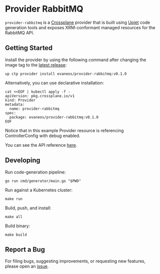 # Provider RabbitMQ

`provider-rabbitmq` is a [Crossplane](https://crossplane.io/) provider that
is built using [Upjet](https://github.com/crossplane/upjet) code
generation tools and exposes XRM-conformant managed resources for the
RabbitMQ API.

## Getting Started

Install the provider by using the following command after changing the image tag
to the [latest release](https://marketplace.upbound.io/providers/evaneos/provider-rabbitmq):
```
up ctp provider install evaneos/provider-rabbitmq:v0.1.0
```

Alternatively, you can use declarative installation:
```
cat <<EOF | kubectl apply -f -
apiVersion: pkg.crossplane.io/v1
kind: Provider
metadata:
  name: provider-rabbitmq
spec:
  package: evaneos/provider-rabbitmq:v0.1.0
EOF
```

Notice that in this example Provider resource is referencing ControllerConfig with debug enabled.

You can see the API reference [here](https://doc.crds.dev/github.com/evaneos/provider-rabbitmq).

## Developing

Run code-generation pipeline:
```console
go run cmd/generator/main.go "$PWD"
```

Run against a Kubernetes cluster:

```console
make run
```

Build, push, and install:

```console
make all
```

Build binary:

```console
make build
```

## Report a Bug

For filing bugs, suggesting improvements, or requesting new features, please
open an [issue](https://github.com/evaneos/provider-rabbitmq/issues).
